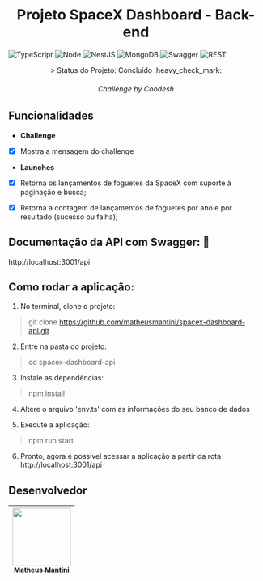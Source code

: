 <h1 align="center"> Projeto SpaceX Dashboard - Back-end </h1>

![TypeScript](https://img.shields.io/badge/TypeScript-007ACC?style=for-the-badge&logo=typescript&logoColor=white)
![Node](https://img.shields.io/badge/Node.js-43853D?style=for-the-badge&logo=node.js&logoColor=white)
![NestJS](https://img.shields.io/badge/nestjs-E0234E?style=for-the-badge&logo=nestjs&logoColor=white)
![MongoDB](https://img.shields.io/badge/MongoDB-4EA94B?style=for-the-badge&logo=mongodb&logoColor=white)
![Swagger](https://img.shields.io/badge/Swagger-85EA2D?style=for-the-badge&logo=Swagger&logoColor=white)
![REST](https://img.shields.io/badge/REST%20API-%231572B6.svg?style=for-the-badge)

    
<p align="center">> Status do Projeto: Concluído :heavy_check_mark:</p>
<h6 align="center"> <i>Challenge by Coodesh</i></h6>
    
## Funcionalidades

- **Challenge**

- [x] Mostra a mensagem do challenge

- **Launches**

- [x] Retorna os lançamentos de foguetes da SpaceX com suporte à paginação e busca;
- [x] Retorna a contagem de lançamentos de foguetes por ano e por resultado (sucesso ou falha);


## Documentação da API com Swagger: :page_facing_up:	
http://localhost:3001/api

## Como rodar a aplicação:

1. No terminal, clone o projeto:
> git clone https://github.com/matheusmantini/spacex-dashboard-api.git

2. Entre na pasta do projeto:
> cd spacex-dashboard-api

3. Instale as dependências:
> npm install

4. Altere o arquivo 'env.ts' com as informações do seu banco de dados

5. Execute a aplicação:
> npm run start

6. Pronto, agora é possível acessar a aplicação a partir da rota http://localhost:3001/api

## Desenvolvedor

| [<img src="https://avatars.githubusercontent.com/u/71985890?v=4" width=115 > <br> <sub> Matheus Mantini </sub>](https://github.com/matheusmantini) |
| :------------------------------------------------------------------------------------------------------------------------------------------------: |

